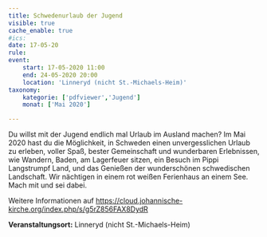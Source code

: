 ```yaml
---
title: Schwedenurlaub der Jugend
visible: true
cache_enable: true
#ics: 
date: 17-05-20
rule: 
event:
	start: 17-05-2020 11:00
	end: 24-05-2020 20:00
	location: 'Linneryd (nicht St.-Michaels-Heim)'
taxonomy:
	kategorie: ['pdfviewer','Jugend']
	monat: ['Mai 2020']

---
```

Du willst mit der Jugend endlich mal Urlaub im Ausland machen? Im Mai 2020 hast du die Möglichkeit, in Schweden einen unvergesslichen Urlaub zu erleben, voller Spaß, bester Gemeinschaft und wunderbaren Erlebnissen, wie Wandern, Baden,  am  Lagerfeuer  sitzen,  ein  Besuch  im  Pippi  Langstrumpf  Land,  und  das Genießen  der  wunderschönen  schwedischen  Landschaft.  Wir  nächtigen  in einem rot weißen Ferienhaus an einem See. Mach mit und sei dabei.

Weitere Informationen auf https://cloud.johannische-kirche.org/index.php/s/g5rZ856FAX8DydR


**Veranstaltungsort:** Linneryd (nicht St.-Michaels-Heim)

